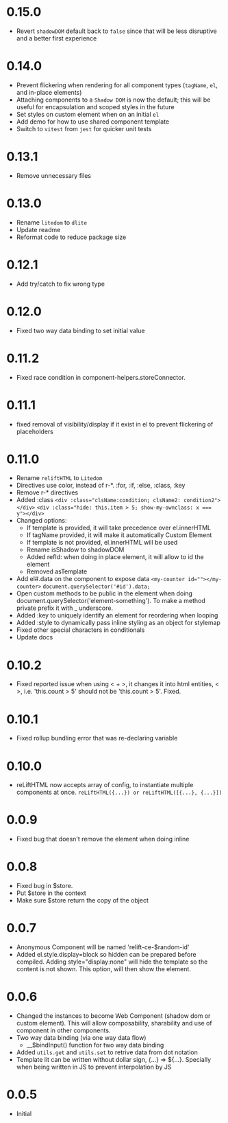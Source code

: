 # 0.15.0
- Revert `shadowDOM` default back to `false` since that will be less disruptive and a better first experience

# 0.14.0
- Prevent flickering when rendering for all component types (`tagName`, `el`, and in-place elements)
- Attaching components to a `Shadow DOM` is now the default; this will be useful for encapsulation and scoped styles in the future
- Set styles on custom element when on an initial `el`
- Add demo for how to use shared component template
- Switch to `vitest` from `jest` for quicker unit tests

# 0.13.1
- Remove unnecessary files

# 0.13.0
- Rename `litedom` to `dlite`
- Update readme
- Reformat code to reduce package size

# 0.12.1
- Add try/catch to fix wrong type
  
# 0.12.0
- Fixed two way data binding to set initial value
  
# 0.11.2
- Fixed race condition in component-helpers.storeConnector. 

# 0.11.1
- fixed removal of visibility/display if it exist in el to prevent flickering of placeholders

# 0.11.0
- Rename `reliftHTML` to `Litedom`
- Directives use color, instead of r-*. :for, :if, :else, :class, :key
- Remove r-* directives
- Added :class
    `<div :class="clsName:condition; clsName2: condition2"></div>`
    `<div :class="hide: this.item > 5; show-my-ownclass: x === y"></div>`
- Changed options: 
  - If template is provided, it will take precedence over el.innerHTML
  - If tagName provided, it will make it automatically Custom Element 
  - If template is not provided, el.innerHTML will be used
  - Rename isShadow to shadowDOM
  - Added refId: when doing in place element, it will allow to id the element
  - Removed asTemplate
- Add el#.data on the component to expose data
    `<my-counter id=""></my-counter>`
    `document.querySelector('#id').data;`
- Open custom methods to be public in the element when doing document.querySelector('element-something'). 
    To make a method private prefix it with _ underscore.
- Added :key to uniquely identify an element for reordering when looping
- Added :style to dynamically pass inline styling as an object for stylemap
- Fixed other special characters in conditionals
- Update docs

# 0.10.2
- Fixed reported issue when using < + >, it changes it into html entities, &lt; &gt;, i.e. 'this.count > 5' should not be 'this.count &gt; 5'. Fixed.

# 0.10.1
- Fixed rollup bundling error that was re-declaring variable
  
# 0.10.0
- reLiftHTML now accepts array of config, to instantiate multiple components at once.
  `reLiftHTML({...}) or reLiftHTML([{...}, {...}])`

# 0.0.9
- Fixed bug that doesn't remove the element when doing inline

# 0.0.8
- Fixed bug in $store. 
- Put $store in the context
- Make sure $store return the copy of the object

# 0.0.7
- Anonymous Component will be named 'relift-ce-$random-id'
- Added el.style.display=block so hidden can be prepared before compiled. Adding style="display:none" will hide the template so the content is not shown. This option, will then show the element.

# 0.0.6
- Changed the instances to become Web Component (shadow dom or custom element).
  This will allow composability, sharability and use of component in other 
  components.
- Two way data binding (via one way data flow)
  - __$bindInput() function for two way data binding
- Added `utils.get` and `utils.set` to retrive data from dot notation
- Template lit can be written without dollar sign, {...} => ${...}. Specially when being written in JS to prevent interpolation by JS

# 0.0.5
- Initial
